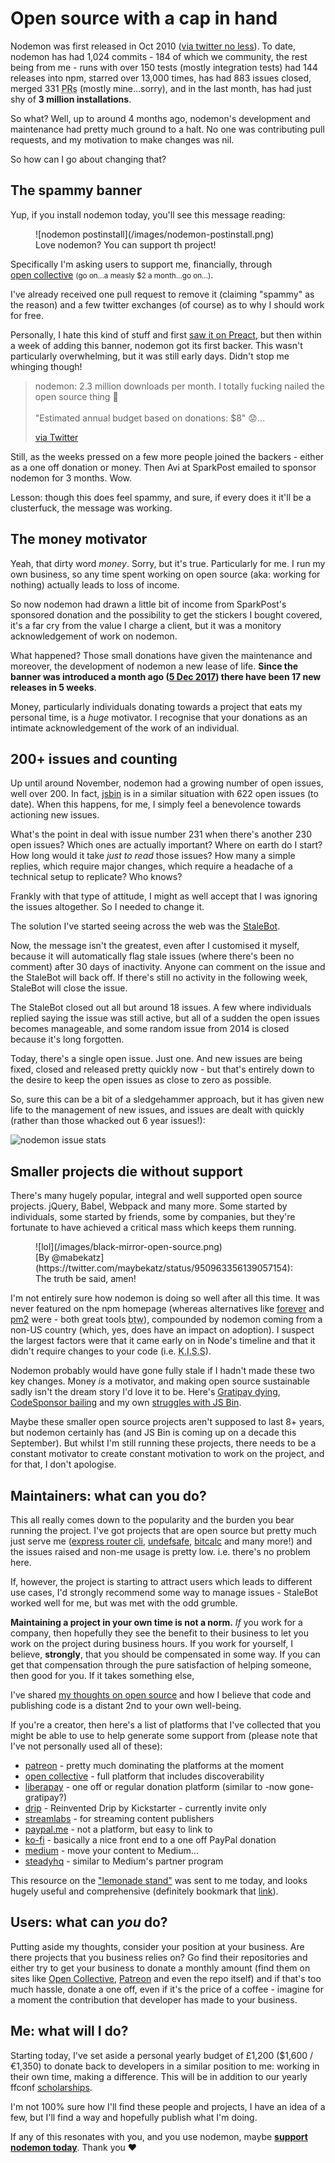 # Open source with a cap in hand

Nodemon was first released in Oct 2010 ([via twitter no less](https://twitter.com/rem/statuses/26267574735)). To date, nodemon has had 1,024 commits - 184 of which we community, the rest being from me - runs with over 150 tests (mostly integration tests) had 144 releases into npm, starred over 13,000 times, has had 883 issues closed, merged 331 <abbr title="pull requests">PRs</abbr> (mostly mine…sorry), and in the last month, has had just shy of **3 million installations**.

So what? Well, up to around 4 months ago, nodemon's development and maintenance had pretty much ground to a halt. No one was contributing pull requests, and my motivation to make changes was nil.

So how can I go about changing that?

<!--more-->

## The spammy banner

Yup, if you install nodemon today, you'll see this message reading:

<figure>
![nodemon postinstall](/images/nodemon-postinstall.png)
<figcaption>Love nodemon? You can support th project!</figcaption>
</figure>

Specifically I'm asking users to support me, financially, through [open&nbsp;collective](https://opencollective.com/nodemon/order/2597) <small>(go on…a measly $2 a month…go on…)</small>.

I've already received one pull request to remove it (claiming "spammy" as the reason) and a few twitter exchanges (of course) as to why I should work for free.

Personally, I hate this kind of stuff and first [saw it on Preact](https://github.com/developit/preact/blob/e6deb5efe2a3060bd8abaa716c9e6cf63610c065/package.json#L39), but then within a week of adding this banner, nodemon got its first backer. This wasn't particularly overwhelming, but it was still early days. Didn't stop me whinging though!

> nodemon: 2.3 million downloads per month. I totally fucking nailed the open source thing 💪<br><br>&quot;Estimated annual budget based on donations: $8&quot; 😟…
>
> [via Twitter](https://twitter.com/rem/status/941068325785886721)

Still, as the weeks pressed on a few more people joined the backers - either as a one off donation or money. Then Avi at SparkPost emailed to sponsor nodemon for 3 months. Wow.

Lesson: though this does feel spammy, and sure, if every does it it'll be a clusterfuck, the message was working.

## The money motivator

Yeah, that dirty word _money_. Sorry, but it's true. Particularly for me. I run my own business, so any time spent working on open source (aka: working for nothing) actually leads to loss of income.

So now nodemon had drawn a little bit of income from SparkPost's sponsored donation and the possibility to get the stickers I bought covered, it's a far cry from the value I charge a client, but it was a monitory acknowledgement of work on nodemon.

What happened? Those small donations have given the maintenance and moreover, the development of nodemon a new lease of life. **Since the banner was introduced a month ago ([5 Dec 2017](https://github.com/remy/nodemon/commit/6a4fb226028b43ff502cbf70dd586c47a6e3b6f7)) there have been 17 new releases in 5 weeks**.

Money, particularly individuals donating towards a project that eats my personal time, is a *huge* motivator. I recognise that your donations as an intimate acknowledgement of the work of an individual.

## 200+ issues and counting

Up until around November, nodemon had a growing number of open issues, well over 200. In fact, [jsbin](https://github.com/jsbin/jsbin/issues) is in a similar situation with 622 open issues (to date). When this happens, for me, I simply feel a benevolence towards actioning new issues.

What's the point in deal with issue number 231 when there's another 230 open issues? Which ones are actually important? Where on earth do I start? How long would it take _just to read_ those issues? How many a simple replies, which require major changes, which require a headache of a technical setup to replicate? Who knows?

Frankly with that type of attitude, I might as well accept that I was ignoring the issues altogether. So I needed to change it.

The solution I've started seeing across the web was the [StaleBot](https://github.com/apps/stale).

Now, the message isn't the greatest, even after I customised it myself, because it will automatically flag stale issues (where there's been no comment) after 30 days of inactivity. Anyone can comment on the issue and the StaleBot will back off. If there's still no activity in the following week, StaleBot will close the issue.

The StaleBot closed out all but around 18 issues. A few where individuals replied saying the issue was still active, but all of a sudden the open issues becomes manageable, and some random issue from 2014 is closed because it's long forgotten.

Today, there's a single open issue. Just one. And new issues are being fixed, closed and released pretty quickly now - but that's entirely down to the desire to keep the open issues as close to zero as possible.

So, sure this can be a bit of a sledgehammer approach, but it has given new life to the management of new issues, and issues are dealt with quickly (rather than those whacked out 6 year issues!):

![nodemon issue stats](/images/nodemon-issue-stats.png)

## Smaller projects die without support

There's many hugely popular, integral and well supported open source projects. jQuery, Babel, Webpack and many more. Some started by individuals, some started by friends, some by companies, but they're fortunate to have achieved a critical mass which keeps them running.

<figure>
  ![lol](/images/black-mirror-open-source.png)
  <figcaption>[By @mabekatz](https://twitter.com/maybekatz/status/950963356139057154): The truth be said, amen!</figcaption>
</figure>

I'm not entirely sure how nodemon is doing so well after all this time. It was never featured on the npm homepage (whereas alternatives like [forever](https://www.npmjs.com/package/forever) and [pm2](https://www.npmjs.com/package/pm2) were - both great tools <abbr title="by the way">btw</abbr>), compounded by nodemon coming from a non-US country (which, yes, does have an impact on adoption). I suspect the largest factors were that it came early on in Node's timeline and that it didn't require changes to your code (i.e. <abbr title="keep it simple, sillypoops">K.I.S.S</abbr>).

Nodemon probably would have gone fully stale if I hadn't made these two key changes. Money _is_ a motivator, and making open source sustainable sadly isn't the dream story I'd love it to be. Here's [Gratipay dying](https://gratipay.news/the-end-cbfba8f50981), [CodeSponsor bailing](https://hackernoon.com/why-funding-open-source-is-hard-652b7055569d) and my own [struggles with JS Bin](https://remysharp.com/2015/09/17/jsbin-toxic-part-4#part-4-the-cost).

Maybe these smaller open source projects aren't supposed to last 8+ years, but nodemon certainly has (and JS Bin is coming up on a decade this September). But whilst I'm still running these projects, there needs to be a constant motivator to create constant motivation to work on the project, and for that, I don't apologise.


## Maintainers: what can you do?

This all really comes down to the popularity and the burden you bear running the project. I've got projects that are open source but pretty much just serve me ([express router cli](https://github.com/remy/express-router-cli), [undefsafe](https://github.com/remy/undefsafe), [bitcalc](https://github.com/remy/bitcalc) and many more!) and the issues raised and non-me usage is pretty low. i.e. there's no problem here.

If, however, the project is starting to attract users which leads to different use cases, I'd strongly recommend some way to manage issues - StaleBot worked well for me, but was met with the odd grumble.

**Maintaining a project in your own time is not a norm.** _If_ you work for a company, then hopefully they see the benefit to their business to let you work on the project during business hours. If you work for yourself, I believe, **strongly**, that you should be compensated in some way. If you can get that compensation through the pure satisfaction of helping someone, then good for you. If it takes something else,

I've shared [my thoughts on open source](https://remysharp.com/2015/01/09/dont-like-open-source) and how I believe that code and publishing code is a distant 2nd to your own well-being.

If you're a creator, then here's a list of platforms that I've collected that you might be able to use to help generate some support from (please note that I've not personally used all of these):

- [patreon](https://www.patreon.com) - pretty much dominating the platforms at the moment
- [open collective](https://opencollective.com) - full platform that includes discoverability
- [liberapay](https://liberapay.com) - one off or regular donation platform (similar to -now gone-gratipay?)
- [drip](https://d.rip) - Reinvented Drip by Kickstarter - currently invite only
- [streamlabs](https://streamlabs.com) - for streaming content publishers
- [paypal.me](https://www.paypal.me) - not a platform, but easy to link to
- [ko-fi](https://ko-fi.com) - basically a nice front end to a one off PayPal donation
- [medium](https://medium.com/creators) - move your content to Medium…
- [steadyhq](https://steadyhq.com/en) - similar to Medium's partner program

This resource on the ["lemonade stand"](https://github.com/nayafia/lemonade-stand) was sent to me today, and looks hugely useful and comprehensive (definitely bookmark that [link](https://github.com/nayafia/lemonade-stand)).

## Users: what can _you_ do?

Putting aside my thoughts, consider your position at your business. Are there projects that you business relies on? Go find their repositories and either try to get your business to donate a monthly amount (find them on sites like [Open Collective](https://opencollective.com/), [Patreon](https://www.patreon.com/) and even the repo itself) and if that's too much hassle, donate a one off, even if it's the price of a coffee - imagine for a moment the contribution that developer has made to your business.

## Me: what will I do?

Starting today, I've set aside a personal yearly budget of £1,200  ($1,600 / €1,350) to donate back to developers in a similar position to me: working in their own time, making a difference. This will be in addition to our yearly ffconf [scholarships](https://remysharp.com/2015/08/28/diversity-scholarships).

I'm not 100% sure how I'll find these people and projects, I have an idea of a few, but I'll find a way and hopefully publish what I'm doing.

If any of this resonates with you, and you use nodemon, maybe **[support nodemon today](https://opencollective.com/nodemon/order/2597)**. Thank you ❤️
